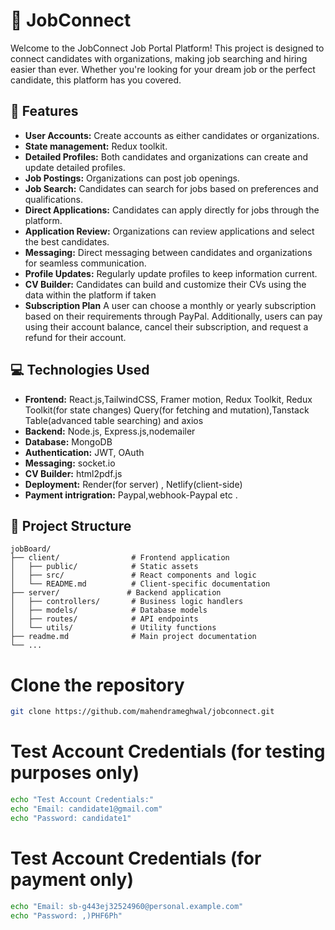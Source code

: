# 🌟 JobConnect 

Welcome to the JobConnect Job Portal Platform! This project is designed to connect candidates with organizations, making job searching and hiring easier than ever. Whether you're looking for your dream job or the perfect candidate, this platform has you covered.

## 🚀 Features

- **User Accounts:** Create accounts as either candidates or organizations.
- **State management:** Redux toolkit.
- **Detailed Profiles:** Both candidates and organizations can create and update detailed profiles.
- **Job Postings:** Organizations can post job openings.
- **Job Search:** Candidates can search for jobs based on preferences and qualifications.
- **Direct Applications:** Candidates can apply directly for jobs through the platform.
- **Application Review:** Organizations can review applications and select the best candidates.
- **Messaging:** Direct messaging between candidates and organizations for seamless communication.
- **Profile Updates:** Regularly update profiles to keep information current.
- **CV Builder:** Candidates can build and customize their CVs using the data within the platform if taken 
- **Subscription Plan** A user can choose a monthly or yearly subscription based on their requirements through PayPal. Additionally, users can pay using their account balance, cancel their subscription, and request a refund for their account.

## 💻 Technologies Used

- **Frontend:** React.js,TailwindCSS, Framer motion, Redux Toolkit, Redux Toolkit(for state changes) Query(for fetching and mutation),Tanstack Table(advanced table searching) and axios
- **Backend:** Node.js, Express.js,nodemailer
- **Database:** MongoDB
- **Authentication:** JWT, OAuth 
- **Messaging:** socket.io
- **CV Builder:** html2pdf.js
- **Deployment:** Render(for server) , Netlify(client-side) 
- **Payment intrigration:** Paypal,webhook-Paypal etc .



## 📂 Project Structure

```
jobBoard/
├── client/                # Frontend application
│   ├── public/            # Static assets
│   ├── src/               # React components and logic
│   └── README.md          # Client-specific documentation
├── server/               # Backend application
│   ├── controllers/       # Business logic handlers
│   ├── models/            # Database models
│   ├── routes/            # API endpoints
│   └── utils/             # Utility functions
├── readme.md              # Main project documentation
└── ...
```

# Clone the repository
```bash
git clone https://github.com/mahendrameghwal/jobconnect.git
```

# Test Account Credentials (for testing purposes only)
```bash
echo "Test Account Credentials:"
echo "Email: candidate1@gmail.com"
echo "Password: candidate1"
```

# Test Account Credentials (for payment only)
```bash
echo "Email: sb-g443ej32524960@personal.example.com"
echo "Password: ,)PHF6Ph"
```